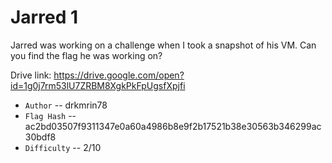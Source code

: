 # Jarred 1

Jarred was working on a challenge when I took a snapshot of his VM. Can you find the flag he was working on?

Drive link: https://drive.google.com/open?id=1g0j7rm53lU7ZRBM8XgkPkFpUgsfXpjfi

* `Author` -- drkmrin78
* `Flag Hash` -- ac2bd03507f9311347e0a60a4986b8e9f2b17521b38e30563b346299ac30bdf8
* `Difficulty` -- 2/10

